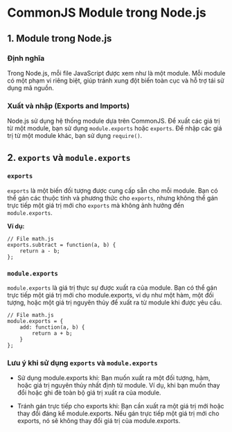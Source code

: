 # CommonJS Module trong Node.js

## 1. Module trong Node.js

### Định nghĩa
Trong Node.js, mỗi file JavaScript được xem như là một module. Mỗi module có một phạm vi riêng biệt, giúp tránh xung đột biến toàn cục và hỗ trợ tái sử dụng mã nguồn.

### Xuất và nhập (Exports and Imports)
Node.js sử dụng hệ thống module dựa trên CommonJS. Để xuất các giá trị từ một module, bạn sử dụng `module.exports` hoặc `exports`. Để nhập các giá trị từ một module khác, bạn sử dụng `require()`.

## 2. `exports` và `module.exports`

### `exports`
`exports` là một biến đối tượng được cung cấp sẵn cho mỗi module. Bạn có thể gán các thuộc tính và phương thức cho `exports`, nhưng không thể gán trực tiếp một giá trị mới cho `exports` mà không ảnh hưởng đến `module.exports`.

**Ví dụ:**
```
// File math.js
exports.subtract = function(a, b) {
    return a - b;
};
```
### `module.exports`
`module.exports` là giá trị thực sự được xuất ra của module. Bạn có thể gán trực tiếp một giá trị mới cho module.exports,
ví dụ như một hàm, một đối tượng, hoặc một giá trị nguyên thủy để xuất ra từ module khi được yêu cầu.

```
// File math.js
module.exports = {
    add: function(a, b) {
        return a + b;
    }
};
```

### Lưu ý khi sử dụng `exports` và `module.exports`
- Sử dụng module.exports khi: Bạn muốn xuất ra một đối tượng, hàm, hoặc giá trị nguyên thủy nhất định từ module.
  Ví dụ, khi bạn muốn thay đổi hoặc ghi đè toàn bộ giá trị xuất ra của module.
    
- Tránh gán trực tiếp cho exports khi: Bạn cần xuất ra một giá trị mới hoặc thay đổi đáng kể module.exports.
  Nếu gán trực tiếp một giá trị mới cho exports, nó sẽ không thay đổi giá trị của module.exports.
